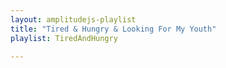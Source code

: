 ```yaml
---
layout: amplitudejs-playlist
title: "Tired & Hungry & Looking For My Youth"
playlist: TiredAndHungry

---
```

